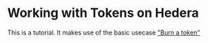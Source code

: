 # Working with Tokens on Hedera

This is a tutorial. It makes use of the basic usecase ["Burn a token"](how-to-burn-a-token.md)
